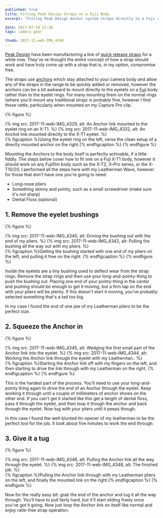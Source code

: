 ```yaml
---
published: true
title: Fitting Peak Design Straps on a Fuji Body
excerpt: "Fitting Peak Design Anchor system straps directly to a Fuji camera body"

date: 2017-07-19 21:30
tags: camera gear

thumb: 2017-11-web-IMG_4346
---
```


[Peak Design][] have been manufactoring a line of [quick release straps][straps] for a while now. They've re-thought the entire concept of how a strap should work and have truly come up with a strap that is, in my option, compromise free. 

The straps use [anchors][] which stay attached to your camera body and allow any of the straps in the range to be quickly added or removed, however the anchors can be a bit awkward to mount directly to the eyelets on a [Fuji][] body rather than to the eyelet rings. For many mounting them on the normal rings (where you'd mount any traditional strap) is probably fine, however I find these rattle, particularly when mounted on my Capture Pro clip. 

{% figure %}
  <div class="row pair">
    {% img src: 2017-11-web-IMG_4329, alt: An Anchor link mounted to the eyelet ring on an X-T1. %}
    {% img src: 2017-11-web-IMG_4332, alt: An Anchot link mounted directly to the X-T1 eyelet. %}
  </div>
  {% figcaption %}Using the eyelet ring on the left, verse the clean setup of a directly mounted anchor on the right.{% endfigcaption %}
{% endfigure %}

Mounting the Anchors to the body itself is perfeclty achivable, if a little fiddly. The steps below cover how to fit one on a Fuji X-T1 body, however it should work on any Fujifilm body such as the X-T2, X-Pro series, or the X-T10/20. I performed all the steps here with my Leatherman Wave, however for those that don't have one you're going to need:

* Long-nose pliers
* Something skinny and pointy, such as a small screwdriver (make sure it's not sharp)
* Dental Floss (optional)

## 1. Remove the eyelet bushings

{% figure %}
  <div class="row pair">
    {% img src: 2017-11-web-IMG_4340, alt: Driving the bushing out with the end of my pliers. %}
    {% img src: 2017-11-web-IMG_4342, alt: Pulling the bushing all the way out with my pliers. %}
  </div>
  {% figcaption %}Getting the bushing started with one end of my pliers on the left, and pulling it free on the right. {% endfigcaption %}
{% endfigure %}

Inside the eyelets are a tiny bushing used to deflect wear from the strap rings. Remove the strap rings and then use your long-and-pointy-thing to push the bushing out. Placing one end of your pointy-thing in the center and pushing should be enough to get it moving, but a firm tap on the end with your pliers will be plenty. If this doesn't start it moving, you've probably selected something that's a tad too big. 

In my case I found the end of one jaw of my Leatherman pliers to be the perfect size. 

## 2. Squeeze the Anchor in

{% figure %}
  <div class="row pair">
    {% img src: 2017-11-web-IMG_4345, alt: Wedging the first small part of the Anchor link into the eyelet. %}
    {% img src: 2017-11-web-IMG_4344, alt: Working the Anchor link through the eyelet with my Leatherman.. %}
  </div>
  {% figcaption %}Starting the Anchor link off with my fingers on the left, and then starting to drive the link through with my Leatherman on the right. {% endfigcaption %}
{% endfigure %}

This is the hardest part of the process. You'll need to use your long-and-pointy thing again to drive the end of an Anchor through the eyelet. Keep working it through until a couple of millimeters of enchor shows on the other end. If you can't get it started like this get a length of dental floss, pass it through the eyelet, and then loop it though the anchor and back through the eyelet. Now tug with your pliers until it peeps though. 

In this case I found the well-blunted tin-opener of my leatherman to be the perfect tool for the job. It took about five minutes to work the end through. 

## 3. Give it a tug

{% figure %}
  <div class="row pair">
    {% img src: 2017-11-web-IMG_4346, alt: Pulling the Anchor link all the way through the eyelet. %}
    {% img src: 2017-11-web-IMG_4348, alt: The finished job. %}
  </div>
  {% figcaption %}Pulling the Anchor link through with my Leatherman pliers on the left, and finally the mounted link on the right.{% endfigcaption %}
{% endfigure %}

Now for the really easy bit: grab the end of the anchor and tug it all the way through. You'll have to pull fairly hard, but it'll start sliding freely once you've got it going. Now just loop the Anchor link on itself like normal and enjoy ratle-free strap operation. 

[Peak Design]: https://www.peakdesign.com
[anchors]: https://www.peakdesign.com/anchor-links
[straps]: https://www.peakdesign.com/product/straps/
[Fuji]: https://www.fujifilm.eu/uk/products/digital-cameras/interchangeable-lens-cameras
